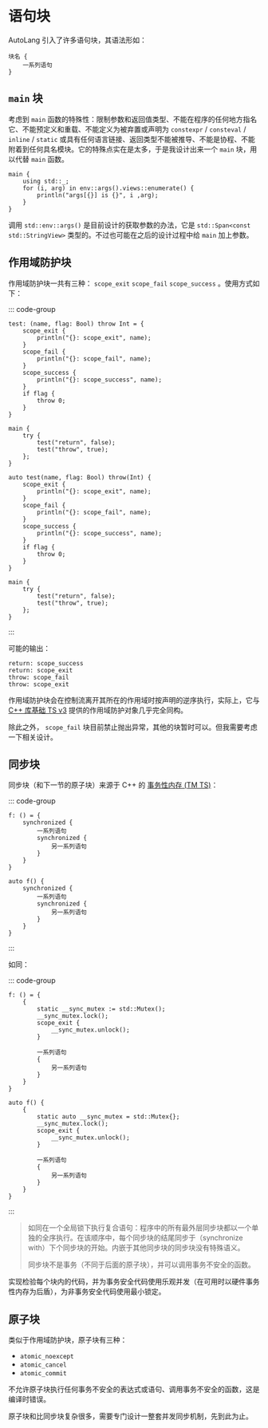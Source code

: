 # 语句块

AutoLang 引入了许多语句块，其语法形如：

```autolang
块名 {
    一系列语句
}
```

## `main` 块

考虑到 `main` 函数的特殊性：限制参数和返回值类型、不能在程序的任何地方指名它、不能预定义和重载、不能定义为被弃置或声明为 `constexpr` / `consteval` / `inline` / `static` 或具有任何语言链接、返回类型不能被推导、不能是协程、不能附着到任何具名模块。它的特殊点实在是太多，于是我设计出来一个 `main` 块，用以代替 `main` 函数。

```autolang
main {
    using std::_;
    for (i, arg) in env::args().views::enumerate() {
        println("args[{}] is {}", i ,arg);
    }
}
```

调用 `std::env::args()` 是目前设计的获取参数的办法，它是 `std::Span<const std::StringView>` 类型的。不过也可能在之后的设计过程中给 `main` 加上参数。

## 作用域防护块

作用域防护块一共有三种： `scope_exit` `scope_fail` `scope_success` 。使用方式如下：

::: code-group

```autolang [中古 AutoLang]
test: (name, flag: Bool) throw Int = {
    scope_exit {
        println("{}: scope_exit", name);
    }
    scope_fail {
        println("{}: scope_fail", name);
    }
    scope_success {
        println("{}: scope_success", name);
    }
    if flag {
        throw 0;
    }
}

main {
    try {
        test("return", false);
        test("throw", true);
    };
}
```

```autolang [上古 AutoLang]
auto test(name, flag: Bool) throw(Int) {
    scope_exit {
        println("{}: scope_exit", name);
    }
    scope_fail {
        println("{}: scope_fail", name);
    }
    scope_success {
        println("{}: scope_success", name);
    }
    if flag {
        throw 0;
    }
}

main {
    try {
        test("return", false);
        test("throw", true);
    };
}
```

:::

可能的输出：

```plaintext
return: scope_success
return: scope_exit
throw: scope_fail
throw: scope_exit
```

作用域防护块会在控制流离开其所在的作用域时按声明的逆序执行，实际上，它与 [C++ 库基础 TS v3](https://zh.cppreference.com/w/cpp/experimental/lib_extensions_3) 提供的作用域防护对象几乎完全同构。

除此之外， `scope_fail` 块目前禁止抛出异常，其他的块暂时可以。但我需要考虑一下相关设计。

## 同步块

同步块（和下一节的原子块）来源于 C++ 的 [事务性内存 (TM TS)](https://zh.cppreference.com/w/cpp/language/transactional_memory)：

::: code-group

```autolang [中古 AutoLang]
f: () = {
    synchronized {
        一系列语句
        synchronized {
            另一系列语句
        }
    }
}
```

```autolang [上古 AutoLang]
auto f() {
    synchronized {
        一系列语句
        synchronized {
            另一系列语句
        }
    }
}
```

:::

如同：

::: code-group

```autolang [中古 AutoLang]
f: () = {
    {
        static __sync_mutex := std::Mutex();
        __sync_mutex.lock();
        scope_exit {
            __sync_mutex.unlock();
        }

        一系列语句
        {
            另一系列语句
        }
    }
}
```

```autolang [上古 AutoLang]
auto f() {
    {
        static auto __sync_mutex = std::Mutex{};
        __sync_mutex.lock();
        scope_exit {
            __sync_mutex.unlock();
        }

        一系列语句
        {
            另一系列语句
        }
    }
}
```

:::

> 如同在一个全局锁下执行复合语句：程序中的所有最外层同步块都以一个单独的全序执行。在该顺序中，每个同步块的结尾同步于（synchronize with）下个同步块的开始。内嵌于其他同步块的同步块没有特殊语义。
>
> 同步块不是事务（不同于后面的原子块），并可以调用事务不安全的函数。

实现检验每个块内的代码，并为事务安全代码使用乐观并发（在可用时以硬件事务性内存为后盾），为非事务安全代码使用最小锁定。

## 原子块

类似于作用域防护块，原子块有三种：

- `atomic_noexcept`
- `atomic_cancel`
- `atomic_commit`

不允许原子块执行任何事务不安全的表达式或语句、调用事务不安全的函数，这是编译时错误。

原子块和比同步块复杂很多，需要专门设计一整套并发同步机制，先到此为止。
